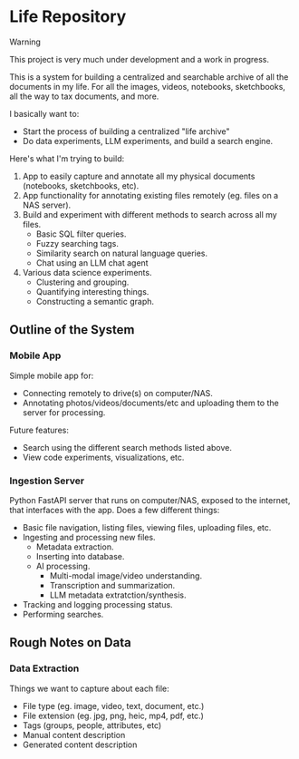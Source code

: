 # Life Repository

> [!WARNING]
> This project is very much under development and a work in progress.

This is a system for building a centralized and searchable archive of all the documents in my life. For all the images, videos, notebooks, sketchbooks, all the way to tax documents, and more.

I basically want to:
- Start the process of building a centralized "life archive"
- Do data experiments, LLM experiments, and build a search engine.

Here's what I'm trying to build:
1. App to easily capture and annotate all my physical documents (notebooks, sketchbooks, etc).
2. App functionality for annotating existing files remotely (eg. files on a NAS server).
3. Build and experiment with different methods to search across all my files.
    - Basic SQL filter queries.
    - Fuzzy searching tags.
    - Similarity search on natural language queries.
    - Chat using an LLM chat agent
4. Various data science experiments.
    - Clustering and grouping.
    - Quantifying interesting things.
    - Constructing a semantic graph.

## Outline of the System

### Mobile App
Simple mobile app for:
- Connecting remotely to drive(s) on computer/NAS.
- Annotating photos/videos/documents/etc and uploading them to the server for processing.

Future features:
- Search using the different search methods listed above.
- View code experiments, visualizations, etc.

### Ingestion Server
Python FastAPI server that runs on computer/NAS, exposed to the internet, that interfaces with the app.
Does a few different things:
- Basic file navigation, listing files, viewing files, uploading files, etc.
- Ingesting and processing new files.
    - Metadata extraction.
    - Inserting into database.
    - AI processing.
        - Multi-modal image/video understanding.
        - Transcription and summarization.
        - LLM metadata extratction/synthesis.
- Tracking and logging processing status.
- Performing searches.

## Rough Notes on Data

### Data Extraction

Things we want to capture about each file:
- File type (eg. image, video, text, document, etc.)
- File extension (eg. jpg, png, heic, mp4, pdf, etc.)
- Tags (groups, people, attributes, etc)
- Manual content description
- Generated content description



